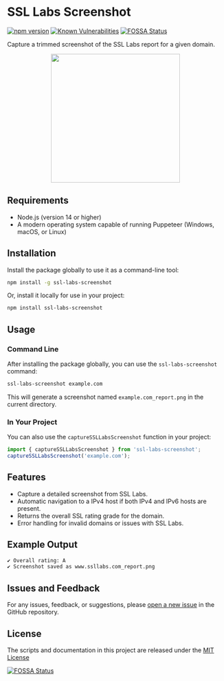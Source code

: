 # SSL Labs Screenshot

[![npm version](https://badge.fury.io/js/ssl-labs-screenshot.svg)](https://badge.fury.io/js/ssl-labs-screenshot)
[![Known Vulnerabilities](https://snyk.io/test/github/marksowell/ssl-labs-screenshot-js/badge.svg)](https://snyk.io/test/github/marksowell/ssl-labs-screenshot-js)
[![FOSSA Status](https://app.fossa.com/api/projects/git%2Bgithub.com%2Fmarksowell%2Fssl-labs-screenshot-js.svg?type=shield&issueType=license)](https://app.fossa.com/projects/git%2Bgithub.com%2Fmarksowell%2Fssl-labs-screenshot-js?ref=badge_shield)

Capture a trimmed screenshot of the SSL Labs report for a given domain.

<p align="center"><img src="https://raw.githubusercontent.com/marksowell/ssl-labs-screenshot-js/main/images/www.ssllabs.com_report.png" width="300px" />

## Requirements

- Node.js (version 14 or higher)
- A modern operating system capable of running Puppeteer (Windows, macOS, or Linux)

## Installation

Install the package globally to use it as a command-line tool:

```bash
npm install -g ssl-labs-screenshot
```

Or, install it locally for use in your project:

```bash
npm install ssl-labs-screenshot
```

## Usage

### Command Line

After installing the package globally, you can use the `ssl-labs-screenshot` command:

```bash
ssl-labs-screenshot example.com
```

This will generate a screenshot named `example.com_report.png` in the current directory.

### In Your Project

You can also use the `captureSSLLabsScreenshot` function in your project:

```javascript
import { captureSSLLabsScreenshot } from 'ssl-labs-screenshot';
captureSSLLabsScreenshot('example.com');
```

## Features

- Capture a detailed screenshot from SSL Labs.
- Automatic navigation to a IPv4 host if both IPv4 and IPv6 hosts are present.
- Returns the overall SSL rating grade for the domain.
- Error handling for invalid domains or issues with SSL Labs.

## Example Output

```bash
✔ Overall rating: A
✔ Screenshot saved as www.ssllabs.com_report.png
```

## Issues and Feedback

For any issues, feedback, or suggestions, please [open a new issue](https://github.com/marksowell/ssl-labs-screenshot-js/issues) in the GitHub repository.

## License

The scripts and documentation in this project are released under the [MIT License](https://github.com/marksowell/ssl-labs-screenshot-js/blob/main/LICENSE)

[![FOSSA Status](https://app.fossa.com/api/projects/git%2Bgithub.com%2Fmarksowell%2Fssl-labs-screenshot-js.svg?type=large)](https://app.fossa.com/projects/git%2Bgithub.com%2Fmarksowell%2Fssl-labs-screenshot-js?ref=badge_large)

